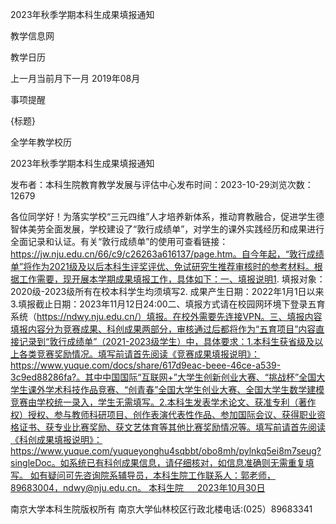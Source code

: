 






2023年秋季学期本科生成果填报通知





























教学信息网







































教学日历



上一月当前月下一月
2019年08月





事项提醒


{标题}


全学年教学校历
























2023年秋季学期本科生成果填报通知

发布者：本科生院教育教学发展与评估中心发布时间：2023-10-29浏览次数：12679

各位同学好！为落实学校“三元四维”人才培养新体系，推动育教融合，促进学生德智体美劳全面发展，学校建设了“敦行成绩单”，对学生的课外实践经历和成果进行全面记录和认证。有关“敦行成绩单”的使用可查看链接：https://jw.nju.edu.cn/66/c9/c26263a616137/page.htm。自今年起，“敦行成绩单”将作为2021级及以后本科生评奖评优、免试研究生推荐审核时的参考材料。根据工作需要，现开展本学期成果填报工作，具体如下：一、填报说明1. 填报对象：2020级-2023级所有在校本科学生均须填写2. 成果产生日期：2022年1月1日以来3.填报截止日期：2023年11月12日24:00二、填报方式请在校园网环境下登录五育系统（https://ndwy.nju.edu.cn/）填报。在校外需要先连接VPN。三、填报内容填报内容分为竞赛成果、科创成果两部分，审核通过后都将作为“五育项目”内容直接记录到“敦行成绩单”（2021-2023级学生）中，具体要求：1.本科生获省级及以上各类竞赛奖励情况。填写前请首先阅读《竞赛成果填报说明》：https://www.yuque.com/docs/share/617d9eac-beee-46ce-a539-3c9ed88286fa?。其中中国国际“互联网+”大学生创新创业大赛、“挑战杯”全国大学生课外学术科技作品竞赛、“创青春”全国大学生创业大赛、全国大学生数学建模竞赛由学校统一录入，学生无需填写。2.本科生发表学术论文、获准专利（著作权）授权、参与教师科研项目、创作表演代表性作品、参加国际会议、获得职业资格证书、获专业比赛奖励、获文艺体育等其他比赛奖励情况等。填写前请首先阅读《科创成果填报说明》：https://www.yuque.com/yuqueyonghu4sqbbt/obo8mh/pylnkq5ei8m7seug?singleDoc。如系统已有科创成果信息，请仔细核对，如信息准确则无需重复填写。 如有疑问可先咨询院系辅导员，本科生院工作联系人：郭老师，89683004，ndwy@nju.edu.cn。 本科生院　  2023年10月30日

















南京大学本科生院版权所有
南京大学仙林校区行政北楼电话:(025）89683341






















